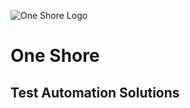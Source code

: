 ![One Shore Logo](https://www.one-shore.com/images/one-shore-logo.jpg)
# One Shore
## Test Automation Solutions